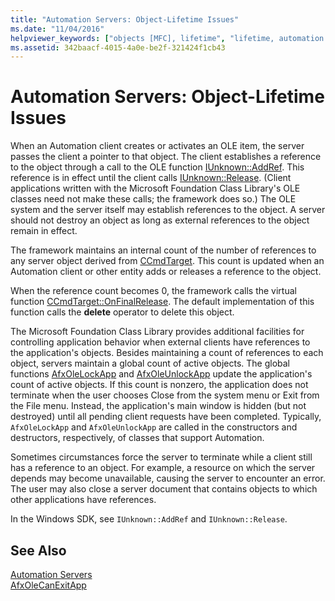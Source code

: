 ```yaml
---
title: "Automation Servers: Object-Lifetime Issues"
ms.date: "11/04/2016"
helpviewer_keywords: ["objects [MFC], lifetime", "lifetime, automation server", "Automation servers, object lifetime", "servers, lifetime of Automation"]
ms.assetid: 342baacf-4015-4a0e-be2f-321424f1cb43
---
```

# Automation Servers: Object-Lifetime Issues

When an Automation client creates or activates an OLE item, the server passes the client a pointer to that object. The client establishes a reference to the object through a call to the OLE function [IUnknown::AddRef](/windows/desktop/api/unknwn/nf-unknwn-iunknown-addref). This reference is in effect until the client calls [IUnknown::Release](/windows/desktop/api/unknwn/nf-unknwn-iunknown-release). (Client applications written with the Microsoft Foundation Class Library's OLE classes need not make these calls; the framework does so.) The OLE system and the server itself may establish references to the object. A server should not destroy an object as long as external references to the object remain in effect.

The framework maintains an internal count of the number of references to any server object derived from [CCmdTarget](../mfc/reference/ccmdtarget-class.md). This count is updated when an Automation client or other entity adds or releases a reference to the object.

When the reference count becomes 0, the framework calls the virtual function [CCmdTarget::OnFinalRelease](../mfc/reference/ccmdtarget-class.md#onfinalrelease). The default implementation of this function calls the **delete** operator to delete this object.

The Microsoft Foundation Class Library provides additional facilities for controlling application behavior when external clients have references to the application's objects. Besides maintaining a count of references to each object, servers maintain a global count of active objects. The global functions [AfxOleLockApp](../mfc/reference/application-control.md#afxolelockapp) and [AfxOleUnlockApp](../mfc/reference/application-control.md#afxoleunlockapp) update the application's count of active objects. If this count is nonzero, the application does not terminate when the user chooses Close from the system menu or Exit from the File menu. Instead, the application's main window is hidden (but not destroyed) until all pending client requests have been completed. Typically, `AfxOleLockApp` and `AfxOleUnlockApp` are called in the constructors and destructors, respectively, of classes that support Automation.

Sometimes circumstances force the server to terminate while a client still has a reference to an object. For example, a resource on which the server depends may become unavailable, causing the server to encounter an error. The user may also close a server document that contains objects to which other applications have references.

In the Windows SDK, see `IUnknown::AddRef` and `IUnknown::Release`.

## See Also

[Automation Servers](../mfc/automation-servers.md)<br/>
[AfxOleCanExitApp](../mfc/reference/application-control.md#afxolecanexitapp)

